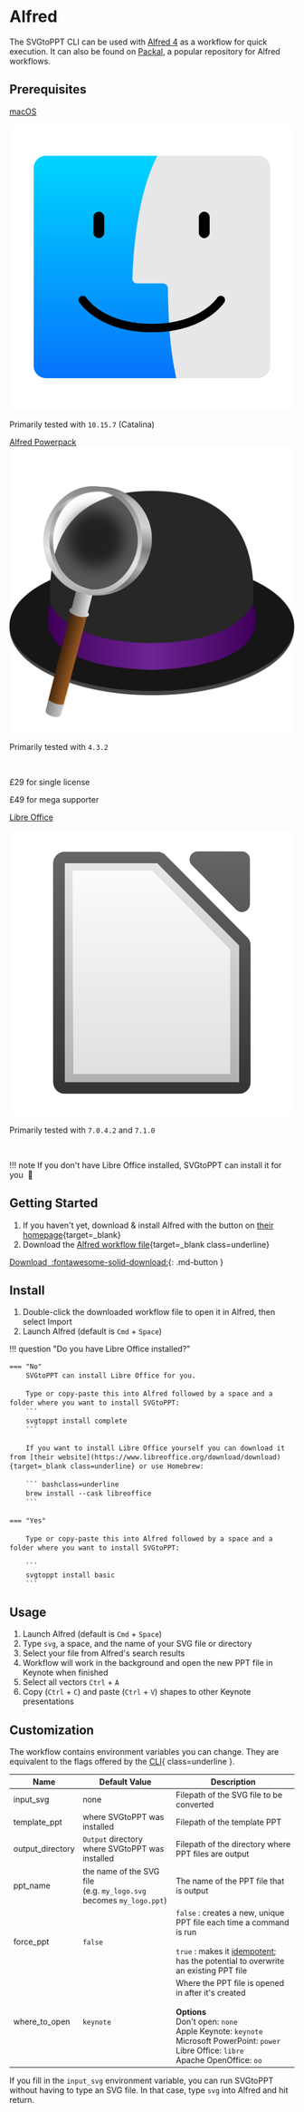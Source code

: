 # Alfred

The SVGtoPPT CLI can be used with [Alfred 4](https://www.alfredapp.com/) as a workflow for quick execution. It can also be found on [Packal](http://www.packal.org/workflow/svgtoppt), a popular repository for Alfred workflows.

## Prerequisites

<div class="row center icons three-column">
  <div>
    <a target="_blank" href="https://www.apple.com/macos">
      <p>
        macOS
      </p>
      <img src="/img/mac-os-icon.svg" alt="macOS icon" title="macOS icon"/>
    </a>
    <p>Primarily tested with <code>10.15.7</code> (Catalina)</p>
  </div>
  <div>
    <a target="_blank" href="https://www.alfredapp.com/powerpack">
      Alfred Powerpack
      <img src="/img/alfred-icon.svg" class="center" alt="Alfred icon" title="Alfred icon"/>
    </a>
    <p>Primarily tested with <code>4.3.2</code></p>
    <br>
    <p>£29 for single license</p>
    <p>£49 for mega supporter</p>
  </div>
  <div>
    <a target="_blank" href="https://www.libreoffice.org/download/download">
      <p>
        Libre Office
      </p>
      <img src="/img/libre-office-icon.svg" alt="macOS icon" title="macOS icon"/>
    </a>
    <p>Primarily tested with <code>7.0.4.2</code> and <code>7.1.0</code></p>
    <br>
  </div>
</div>

!!! note
    If you don't have Libre Office installed, SVGtoPPT can install it for you&nbsp; :slightly_smiling_face:

## Getting Started

1. If you haven't yet, download & install Alfred with the button on [their homepage](https://www.alfredapp.com/){target=_blank}
2. Download the [Alfred workflow file](https://github.com/SVGtoPPT/svgtoppt-alfred/blob/main/SVGtoPPT.alfredworkflow){target=_blank class=underline}

[Download&nbsp; :fontawesome-solid-download:](https://github.com/SVGtoPPT/svgtoppt-alfred/raw/main/SVGtoPPT.alfredworkflow){: .md-button }

## Install

1. Double-click the downloaded workflow file to open it in Alfred, then select Import
2. Launch Alfred (default is `Cmd` + `Space`)

!!! question "Do you have Libre Office installed?"

    === "No"
        SVGtoPPT can install Libre Office for you.

        Type or copy-paste this into Alfred followed by a space and a folder where you want to install SVGtoPPT:
        ```
        svgtoppt install complete
        ```

        If you want to install Libre Office yourself you can download it from [their website](https://www.libreoffice.org/download/download){target=_blank class=underline} or use Homebrew:

        ``` bashclass=underline
        brew install --cask libreoffice
        ```

    === "Yes"

        Type or copy-paste this into Alfred followed by a space and a folder where you want to install SVGtoPPT:

        ```
        svgtoppt install basic
        ```

## Usage

1. Launch Alfred (default is `Cmd` + `Space`)
2. Type `svg`, a space, and the name of your SVG file or directory
3. Select your file from Alfred's search results
4. Workflow will work in the background and open the new PPT file in Keynote when finished
5. Select all vectors `Ctrl` + `A`
6. Copy (`Ctrl` + `C`) and paste (`Ctrl` + `V`) shapes to other Keynote presentations

## Customization

The workflow contains environment variables you can change. They are equivalent to the flags offered by the [CLI](/cli/#flags){ class=underline }.

| Name | Default Value | Description |
|--|--|--|
| input_svg | none | Filepath of the SVG file to be converted |
| template_ppt | where SVGtoPPT was installed | Filepath of the template PPT |
| output_directory | `Output` directory where SVGtoPPT was installed | Filepath of the directory where PPT files are output |
| ppt_name | the name of the SVG file<br>(e.g. `my_logo.svg` becomes `my_logo.ppt`) | The name of the PPT file that is output |
| force_ppt | `false` | `false` : creates a new, unique PPT file each time a command is run<br><br>`true` : makes it [idempotent](https://mortoray.com/2014/09/05/what-is-an-idempotent-function/); has the potential to overwrite an existing PPT file |
| where_to_open | `keynote` | Where the PPT file is opened in after it's created<br><br>**Options**<br>Don't open: `none`<br> Apple Keynote: `keynote`<br>Microsoft PowerPoint: `power`<br>Libre Office: `libre`<br>Apache OpenOffice: `oo` |

If you fill in the `input_svg` environment variable, you can run SVGtoPPT without having to type an SVG file. In that case, type `svg` into Alfred and hit return.
